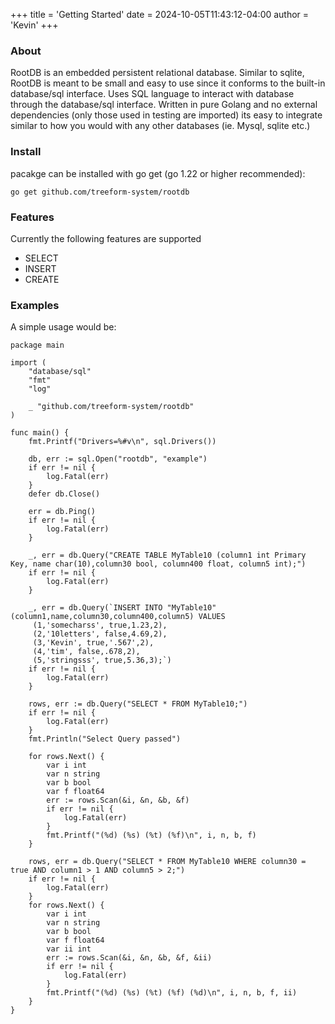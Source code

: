 +++
title = 'Getting Started'
date = 2024-10-05T11:43:12-04:00
author = 'Kevin'
+++

### About

RootDB is an embedded persistent relational database. Similar to sqlite, RootDB is meant to be small and easy to use since it conforms to the built-in database/sql interface. Uses SQL language to interact with database through the database/sql interface. Written in pure Golang and no external dependencies (only those used in testing are imported) its easy to integrate similar to how you would with any other databases (ie. Mysql, sqlite etc.)

### Install

pacakge can be installed with go get (go 1.22 or higher recommended):
```plain
go get github.com/treeform-system/rootdb
```
### Features

Currently the following features are supported

 - SELECT
 - INSERT
 - CREATE

### Examples

A simple usage would be:

```golang
package main

import (
	"database/sql"
	"fmt"
	"log"

	_ "github.com/treeform-system/rootdb"
)

func main() {
	fmt.Printf("Drivers=%#v\n", sql.Drivers())

	db, err := sql.Open("rootdb", "example")
	if err != nil {
		log.Fatal(err)
	}
	defer db.Close()

	err = db.Ping()
	if err != nil {
		log.Fatal(err)
	}

	_, err = db.Query("CREATE TABLE MyTable10 (column1 int Primary Key, name char(10),column30 bool, column400 float, column5 int);")
	if err != nil {
		log.Fatal(err)
	}

	_, err = db.Query(`INSERT INTO "MyTable10" (column1,name,column30,column400,column5) VALUES
	 (1,'somecharss', true,1.23,2),
	 (2,'10letters', false,4.69,2),
	 (3,'Kevin', true,'.567',2),
	 (4,'tim', false,.678,2),
	 (5,'stringsss', true,5.36,3);`)
	if err != nil {
		log.Fatal(err)
	}

	rows, err := db.Query("SELECT * FROM MyTable10;")
	if err != nil {
		log.Fatal(err)
	}
	fmt.Println("Select Query passed")

	for rows.Next() {
		var i int
		var n string
		var b bool
		var f float64
		err := rows.Scan(&i, &n, &b, &f)
		if err != nil {
			log.Fatal(err)
		}
		fmt.Printf("(%d) (%s) (%t) (%f)\n", i, n, b, f)
	}

	rows, err = db.Query("SELECT * FROM MyTable10 WHERE column30 = true AND column1 > 1 AND column5 > 2;")
	if err != nil {
		log.Fatal(err)
	}
	for rows.Next() {
		var i int
		var n string
		var b bool
		var f float64
		var ii int
		err := rows.Scan(&i, &n, &b, &f, &ii)
		if err != nil {
			log.Fatal(err)
		}
		fmt.Printf("(%d) (%s) (%t) (%f) (%d)\n", i, n, b, f, ii)
	}
}
```
